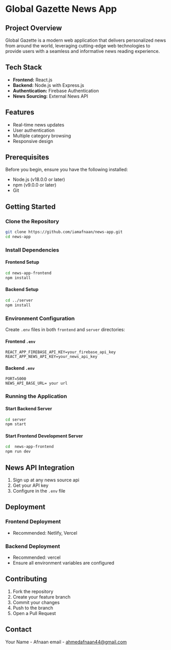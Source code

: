 # Global Gazette News App

## Project Overview

Global Gazette is a modern web application that delivers personalized news from around the world, leveraging cutting-edge web technologies to provide users with a seamless and informative news reading experience.

## Tech Stack

- **Frontend:** React.js
- **Backend:** Node.js with Express.js
- **Authentication:** Firebase Authentication
- **News Sourcing:** External News API

## Features

- Real-time news updates
- User authentication
- Multiple category browsing
- Responsive design

## Prerequisites

Before you begin, ensure you have the following installed:
- Node.js (v18.0.0 or later)
- npm (v9.0.0 or later)
- Git

## Getting Started

### Clone the Repository

```bash
git clone https://github.com/iamafnaan/news-app.git
cd news-app
```

### Install Dependencies

#### Frontend Setup
```bash
cd news-app-frontend
npm install
```

#### Backend Setup
```bash
cd ../server
npm install
```

### Environment Configuration

Create `.env` files in both `frontend` and `server` directories:

#### Frontend `.env`
```
REACT_APP_FIREBASE_API_KEY=your_firebase_api_key
REACT_APP_NEWS_API_KEY=your_news_api_key
```

#### Backend `.env`
```
PORT=5000
NEWS_API_BASE_URL= your url
```

### Running the Application

#### Start Backend Server
```bash
cd server
npm start
```

#### Start Frontend Development Server
```bash
cd  news-app-frontend
npm run dev
```


## News API Integration

1. Sign up at any news source api
2. Get your API key
3. Configure in the `.env` file

## Deployment

### Frontend Deployment
- Recommended: Netlify, Vercel

### Backend Deployment
- Recommended: vercel
- Ensure all environment variables are configured

## Contributing

1. Fork the repository
2. Create your feature branch 
3. Commit your changes 
4. Push to the branch 
5. Open a Pull Request



## Contact

Your Name - Afnaan
email - ahmedafnaan44@gmail.com

